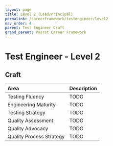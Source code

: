 ```yaml
---
layout: page
title: Level 2 (Lead/Principal)
permalink: /careerframework/testengineer/level2
nav_order: 4
parent: Test Engineer Craft
grand_parent: Vaarst Career Framework
---
```


# Test Engineer - Level 2

## Craft

|Area          | Description       |
|:-------------|:------------------|
| Testing Fluency | TODO |
| Engineering Maturity | TODO |
| Testing Strategy | TODO |
| Quality Assessment | TODO |
| Quality Advocacy | TODO |
| Quality Process Strategy | TODO |

